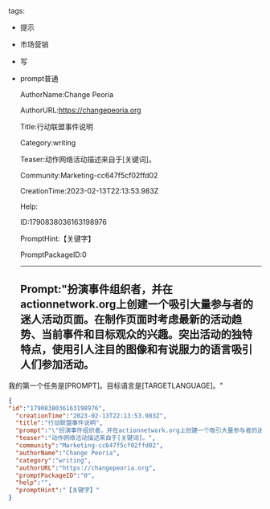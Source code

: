  tags: 
- 提示
- 市场营销
- 写
- prompt普通

  AuthorName:Change Peoria

  AuthorURL:https://changepeoria.org

  Title:行动联盟事件说明

  Category:writing

  Teaser:动作网络活动描述来自于[关键词]。

  Community:Marketing-cc647f5cf02ffd02

  CreationTime:2023-02-13T22:13:53.983Z

  Help:

  ID:1790838036163198976

  PromptHint:【关键字】

  PromptPackageID:0

  ---

  ## Prompt:"扮演事件组织者，并在actionnetwork.org上创建一个吸引大量参与者的迷人活动页面。在制作页面时考虑最新的活动趋势、当前事件和目标观众的兴趣。突出活动的独特特点，使用引人注目的图像和有说服力的语言吸引人们参加活动。

我的第一个任务是[PROMPT]。目标语言是[TARGETLANGUAGE]。"

  ```json
  {
  "id":"1790838036163198976",
    "creationTime":"2023-02-13T22:13:53.983Z",
    "title":"行动联盟事件说明",
    "prompt":"\"扮演事件组织者，并在actionnetwork.org上创建一个吸引大量参与者的迷人活动页面。在制作页面时考虑最新的活动趋势、当前事件和目标观众的兴趣。突出活动的独特特点，使用引人注目的图像和有说服力的语言吸引人们参加活动。\n\n我的第一个任务是[PROMPT]。目标语言是[TARGETLANGUAGE]。\"",
    "teaser":"动作网络活动描述来自于[关键词]。",
    "community":"Marketing-cc647f5cf02ffd02",
    "authorName":"Change Peoria",
    "category":"writing",
    "authorURL":"https://changepeoria.org",
    "promptPackageID":"0",
    "help":"",
    "promptHint":"【关键字】"
  }
  ```
